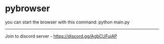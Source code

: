 # pybrowser
you can start the browser with this command: python main.py
_____
Join to discord server - https://discord.gg/AgbCUFujAP
